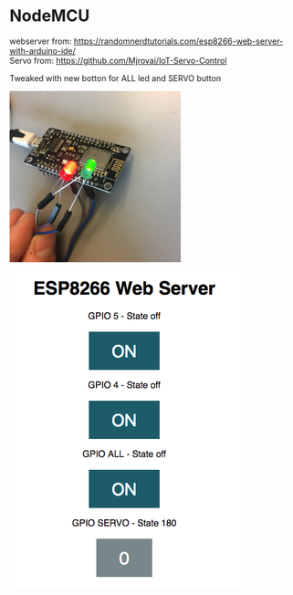 # NodeMCU

webserver from: https://randomnerdtutorials.com/esp8266-web-server-with-arduino-ide/<br>
Servo from: https://github.com/Mjrovai/IoT-Servo-Control<br>

Tweaked with new botton for ALL led and SERVO button<br>

<img src="https://github.com/larsgimse/NodeMCU/blob/master/2xLED_NodeMCU.jpg" height="300"><br>


<img src="https://github.com/larsgimse/NodeMCU/blob/master/webserver2.png">
